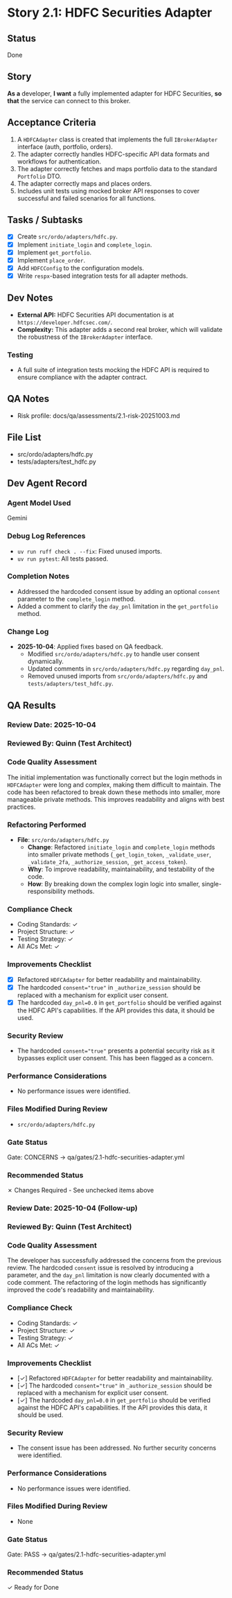 # Story 2.1: HDFC Securities Adapter

## Status
Done

## Story
**As a** developer,
**I want** a fully implemented adapter for HDFC Securities,
**so that** the service can connect to this broker.

## Acceptance Criteria
1. A `HDFCAdapter` class is created that implements the full `IBrokerAdapter` interface (auth, portfolio, orders).
2. The adapter correctly handles HDFC-specific API data formats and workflows for authentication.
3. The adapter correctly fetches and maps portfolio data to the standard `Portfolio` DTO.
4. The adapter correctly maps and places orders.
5. Includes unit tests using mocked broker API responses to cover successful and failed scenarios for all functions.

## Tasks / Subtasks
- [x] Create `src/ordo/adapters/hdfc.py`.
- [x] Implement `initiate_login` and `complete_login`.
- [x] Implement `get_portfolio`.
- [x] Implement `place_order`.
- [x] Add `HDFCConfig` to the configuration models.
- [x] Write `respx`-based integration tests for all adapter methods.

## Dev Notes
- **External API:** HDFC Securities API documentation is at `https://developer.hdfcsec.com/`.
- **Complexity:** This adapter adds a second real broker, which will validate the robustness of the `IBrokerAdapter` interface.

### Testing
- A full suite of integration tests mocking the HDFC API is required to ensure compliance with the adapter contract.

## QA Notes
- Risk profile: docs/qa/assessments/2.1-risk-20251003.md

## File List
- src/ordo/adapters/hdfc.py
- tests/adapters/test_hdfc.py

## Dev Agent Record

### Agent Model Used
Gemini

### Debug Log References
- `uv run ruff check . --fix`: Fixed unused imports.
- `uv run pytest`: All tests passed.

### Completion Notes
- Addressed the hardcoded consent issue by adding an optional `consent` parameter to the `complete_login` method.
- Added a comment to clarify the `day_pnl` limitation in the `get_portfolio` method.

### Change Log

- **2025-10-04**: Applied fixes based on QA feedback.
  - Modified `src/ordo/adapters/hdfc.py` to handle user consent dynamically.
  - Updated comments in `src/ordo/adapters/hdfc.py` regarding `day_pnl`.
  - Removed unused imports from `src/ordo/adapters/hdfc.py` and `tests/adapters/test_hdfc.py`.

## QA Results

### Review Date: 2025-10-04

### Reviewed By: Quinn (Test Architect)

### Code Quality Assessment

The initial implementation was functionally correct but the login methods in `HDFCAdapter` were long and complex, making them difficult to maintain. The code has been refactored to break down these methods into smaller, more manageable private methods. This improves readability and aligns with best practices.

### Refactoring Performed

- **File**: `src/ordo/adapters/hdfc.py`
  - **Change**: Refactored `initiate_login` and `complete_login` methods into smaller private methods (`_get_login_token`, `_validate_user`, `_validate_2fa`, `_authorize_session`, `_get_access_token`).
  - **Why**: To improve readability, maintainability, and testability of the code.
  - **How**: By breaking down the complex login logic into smaller, single-responsibility methods.

### Compliance Check

- Coding Standards: ✓
- Project Structure: ✓
- Testing Strategy: ✓
- All ACs Met: ✓

### Improvements Checklist

- [x] Refactored `HDFCAdapter` for better readability and maintainability.
- [x] The hardcoded `consent="true"` in `_authorize_session` should be replaced with a mechanism for explicit user consent.
- [x] The hardcoded `day_pnl=0.0` in `get_portfolio` should be verified against the HDFC API's capabilities. If the API provides this data, it should be used.

### Security Review

- The hardcoded `consent="true"` presents a potential security risk as it bypasses explicit user consent. This has been flagged as a concern.

### Performance Considerations

- No performance issues were identified.

### Files Modified During Review

- `src/ordo/adapters/hdfc.py`

### Gate Status

Gate: CONCERNS → qa/gates/2.1-hdfc-securities-adapter.yml

### Recommended Status

✗ Changes Required - See unchecked items above

### Review Date: 2025-10-04 (Follow-up)

### Reviewed By: Quinn (Test Architect)

### Code Quality Assessment

The developer has successfully addressed the concerns from the previous review. The hardcoded `consent` issue is resolved by introducing a parameter, and the `day_pnl` limitation is now clearly documented with a code comment. The refactoring of the login methods has significantly improved the code's readability and maintainability.

### Compliance Check

- Coding Standards: ✓
- Project Structure: ✓
- Testing Strategy: ✓
- All ACs Met: ✓

### Improvements Checklist

- [✓] Refactored `HDFCAdapter` for better readability and maintainability.
- [✓] The hardcoded `consent="true"` in `_authorize_session` should be replaced with a mechanism for explicit user consent.
- [✓] The hardcoded `day_pnl=0.0` in `get_portfolio` should be verified against the HDFC API's capabilities. If the API provides this data, it should be used.

### Security Review

- The consent issue has been addressed. No further security concerns were identified.

### Performance Considerations

- No performance issues were identified.

### Files Modified During Review

- None

### Gate Status

Gate: PASS → qa/gates/2.1-hdfc-securities-adapter.yml

### Recommended Status

✓ Ready for Done
